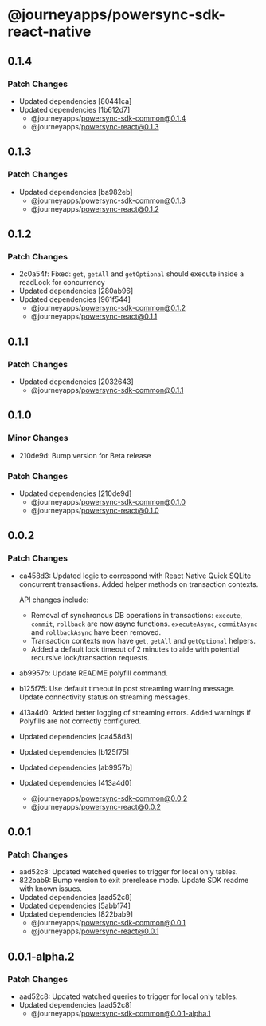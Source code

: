# @journeyapps/powersync-sdk-react-native

## 0.1.4

### Patch Changes

- Updated dependencies [80441ca]
- Updated dependencies [1b612d7]
  - @journeyapps/powersync-sdk-common@0.1.4
  - @journeyapps/powersync-react@0.1.3

## 0.1.3

### Patch Changes

- Updated dependencies [ba982eb]
  - @journeyapps/powersync-sdk-common@0.1.3
  - @journeyapps/powersync-react@0.1.2

## 0.1.2

### Patch Changes

- 2c0a54f: Fixed: `get`, `getAll` and `getOptional` should execute inside a readLock for concurrency
- Updated dependencies [280ab96]
- Updated dependencies [961f544]
  - @journeyapps/powersync-sdk-common@0.1.2
  - @journeyapps/powersync-react@0.1.1

## 0.1.1

### Patch Changes

- Updated dependencies [2032643]
  - @journeyapps/powersync-sdk-common@0.1.1

## 0.1.0

### Minor Changes

- 210de9d: Bump version for Beta release

### Patch Changes

- Updated dependencies [210de9d]
  - @journeyapps/powersync-sdk-common@0.1.0
  - @journeyapps/powersync-react@0.1.0

## 0.0.2

### Patch Changes

- ca458d3: Updated logic to correspond with React Native Quick SQLite concurrent transactions. Added helper methods on transaction contexts.

  API changes include:

  - Removal of synchronous DB operations in transactions: `execute`, `commit`, `rollback` are now async functions. `executeAsync`, `commitAsync` and `rollbackAsync` have been removed.
  - Transaction contexts now have `get`, `getAll` and `getOptional` helpers.
  - Added a default lock timeout of 2 minutes to aide with potential recursive lock/transaction requests.

- ab9957b: Update README polyfill command.
- b125f75: Use default timeout in post streaming warning message. Update connectivity status on streaming messages.
- 413a4d0: Added better logging of streaming errors. Added warnings if Polyfills are not correctly configured.
- Updated dependencies [ca458d3]
- Updated dependencies [b125f75]
- Updated dependencies [ab9957b]
- Updated dependencies [413a4d0]
  - @journeyapps/powersync-sdk-common@0.0.2
  - @journeyapps/powersync-react@0.0.2

## 0.0.1

### Patch Changes

- aad52c8: Updated watched queries to trigger for local only tables.
- 822bab9: Bump version to exit prerelease mode. Update SDK readme with known issues.
- Updated dependencies [aad52c8]
- Updated dependencies [5abb174]
- Updated dependencies [822bab9]
  - @journeyapps/powersync-sdk-common@0.0.1
  - @journeyapps/powersync-react@0.0.1

## 0.0.1-alpha.2

### Patch Changes

- aad52c8: Updated watched queries to trigger for local only tables.
- Updated dependencies [aad52c8]
  - @journeyapps/powersync-sdk-common@0.0.1-alpha.1
